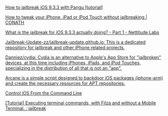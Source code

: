 
[How to jailbreak iOS 9.3.3 with Pangu [tutorial]](http://www.idownloadblog.com/2016/07/24/how-to-jailbreak-ios-9-3-3-pangu)

[How to tweak your iPhone, iPad or iPod Touch without jailbreaking | CONATH](http://conath.me/2016/01/tweak-iphone-without-jailbreaking)

[What is the jailbreak for iOS 9.3.3 actually doing? - Part 1 - Nettitude Labs](https://labs.nettitude.com/blog/what-is-the-jailbreak-for-ios-9-3-3-actually-doing-part-1)

[Jailbreak-Update-zz/jailbreak-update.github.io: This is a dedicated repository for jailbreak and other iPhone related projects.](https://github.com/Jailbreak-Update-zz/jailbreak-update.github.io)

[Danniez/cydia: Cydia is an alternative to Apple's App Store for "jailbroken" devices, at this time including iPhones, iPads, and iPod Touches, specializing in the distribution of all that is not an "app".](https://github.com/Danniez/cydia)

[Arcane is a simple script designed to backdoor iOS packages (iphone-arm) and create the necessary resources for APT repositories.](https://hakin9.org/arcane-is-a-simple-script-designed-to-backdoor-ios-packages-iphone-arm-and-create-the-necessary-resources-for-apt-repositories/)

[Control iOS From the Command Line](https://www.technorms.com/25404/control-ios-from-command-line)

[[Tutorial] Executing terminal commands, with Filza and without a Mobile Terminal. : jailbreak](https://old.reddit.com/r/jailbreak/comments/pfafuq/tutorial_executing_terminal_commands_with_filza/)
